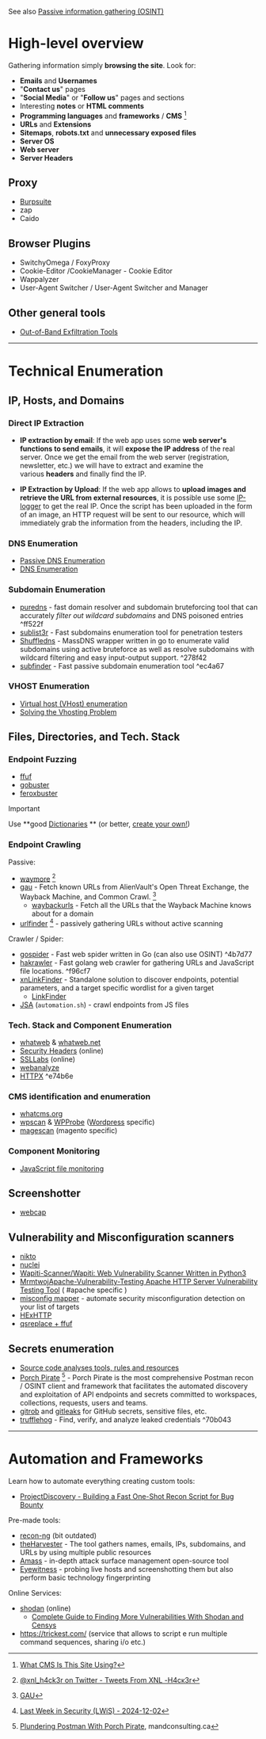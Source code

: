See also [Passive information gathering (OSINT)](Passive%20information%20gathering%20(OSINT).md)
# High-level overview

Gathering information simply **browsing the site**. Look for:

- **Emails** and **Usernames**
- "**Contact us**" pages
- "**Social Media**" or "**Follow us**" pages and sections
- Interesting **notes** or **HTML comments**
- **Programming languages** and **frameworks** / **CMS** [^whatCMS]
- **URLs** and **Extensions**
- **Sitemaps**, **robots.txt** and **unnecessary exposed files**
- **Server OS**
- **Web server**
- **Server Headers**

[^whatCMS]: [What CMS Is This Site Using?](https://whatcms.org/)

## Proxy
- [Burpsuite](../Tools/Burpsuite.md)
- zap
- Caido

## Browser Plugins

- SwitchyOmega / FoxyProxy
- Cookie-Editor /CookieManager - Cookie Editor
- Wappalyzer
- User-Agent Switcher / User-Agent Switcher and Manager

## Other general tools

- [Out-of-Band Exfiltration Tools](../../Readwise/Articles/Piyush%20Kumawat%20(securitycipher)%20-%20Out-of-Band%20Exfiltration%20Tools.md)

---

# Technical Enumeration

## IP, Hosts, and Domains
### Direct IP Extraction

- **IP extraction by email**: If the web app uses some **web server's functions to send emails**, it will **expose the IP address** of the real server. Once we get the email from the web server (registration, newsletter, etc.) we will have to extract and examine the various **headers** and finally find the IP.

- **IP Extraction by Upload**: If the web app allows to **upload images and retrieve the URL from external resources**, it is possible use some [IP-logger](https://iplogger.org/) to get the real IP. Once the script has been uploaded in the form of an image, an HTTP request will be sent to our resource, which will immediately grab the information from the headers, including the IP.

### DNS Enumeration

- [Passive DNS Enumeration](Passive%20information%20gathering%20(OSINT).md#Passive%20DNS%20Enumeration)
- [DNS Enumeration](../Services/DNS%20-%20Domain%20Name%20System.md#Enumeration)

### Subdomain Enumeration

- [puredns](https://github.com/d3mondev/puredns) - fast domain resolver and subdomain bruteforcing tool that can accurately *filter out wildcard subdomains* and DNS poisoned entries ^ff522f
- [sublist3r](https://github.com/aboul3la/Sublist3r) - Fast subdomains enumeration tool for penetration testers
- [Shuffledns](https://github.com/projectdiscovery/shuffledns) - MassDNS wrapper written in go to enumerate valid subdomains using active bruteforce as well as resolve subdomains with wildcard filtering and easy input-output support. ^278f42
- [subfinder](https://github.com/projectdiscovery/subfinder) - Fast passive subdomain enumeration tool ^ec4a67

### VHOST Enumeration

- [Virtual host (VHost) enumeration](../../Readwise/Articles/blackbird-eu%20-%207%20Overlooked%20Recon%20Techniques%20to%20Find%20More%20Vulnerabilities.md#Virtual%20host%20(VHost)%20enumeration)
- [Solving the Vhosting Problem](../../Readwise/Articles/ProjectDiscovery%20-%20Building%20a%20Fast%20One-Shot%20Recon%20Script%20for%20Bug%20Bounty.md#Solving%20the%20Vhosting%20Problem)


## Files, Directories, and Tech. Stack
### Endpoint Fuzzing

- [ffuf](../Tools/ffuf.md)
- [gobuster](../Tools/gobuster.md)
- [feroxbuster](https://github.com/epi052/feroxbuster)

>[!important]
>Use **good [Dictionaries](Password%20Attacks.md#Dictionary%20generation) ** (or better, [create your own!](../../Readwise/Articles/blackbird-eu%20-%20Creating%20Custom%20Wordlists%20for%20Bug%20Bounty%20Targets%20A%20Complete%20Guide.md))

### Endpoint Crawling

Passive:
- [waymore](https://github.com/xnl-h4ck3r/waymore) [^waymore-tweet]
- [gau](https://github.com/lc/gau) - Fetch known URLs from AlienVault's Open Threat Exchange, the Wayback Machine, and Common Crawl. [^1]
	- [waybackurls](https://github.com/tomnomnom/waybackurls) - Fetch all the URLs that the Wayback Machine knows about for a domain
- [urlfinder](https://github.com/projectdiscovery/urlfinder) [^urlfinder] - passively gathering URLs without active scanning

Crawler / Spider:
- [gospider](https://github.com/jaeles-project/gospider) - Fast web spider written in Go (can also use OSINT) ^4b7d77
- [hakrawler](https://github.com/hakluke/hakrawler) - Fast golang web crawler for gathering URLs and JavaScript file locations. ^f96cf7
- [xnLinkFinder](https://github.com/xnl-h4ck3r/xnLinkFinder) - Standalone solution to discover endpoints, potential parameters, and a target specific wordlist for a given target
	- [LinkFinder](../../Readwise/Articles/novasecio%20-%20Recon%20for%20Bug%20Bounty%208%20Essential%20Tools%20for%20Performing%20Effective%20Reconnaissance.md#LinkFinder)
- [JSA](../Services/HTTP%20&%20HTTPS.md#^e44cdc) (`automation.sh`) - crawl endpoints from JS files

[^waymore-tweet]: [@xnl_h4ck3r on Twitter - Tweets From XNL -Н4cĸ3r](../../Readwise/Tweets/@xnl_h4ck3r%20on%20Twitter%20-%20Tweets%20From%20XNL%20-Н4cĸ3r.md#^3d52ca)
[^urlfinder]: [Last Week in Security (LWiS) - 2024-12-02](../../Readwise/Articles/Erik%20-%20Last%20Week%20in%20Security%20(LWiS)%20-%202024-12-02.md#^e83851)

### Tech. Stack and Component Enumeration

- [whatweb](https://github.com/urbanadventurer/WhatWeb) & [whatweb.net](https://connect.ibsa-pharma.fr/)
- [Security Headers](https://securityheaders.com/) (online)
- [SSLLabs](https://www.ssllabs.com/ssltest/) (online)
- [webanalyze](../../Readwise/Articles/httpsgithub.comrverton%20-%20GitHub%20-%20RvertonWebanalyze%20Port%20of%20Wappalyzer%20(Uncovers%20Technologies%20Used%20on%20Websites)%20to%20Automate%20Mass%20Scanning..md)
- [HTTPX](../../Readwise/Articles/novasecio%20-%20Recon%20for%20Bug%20Bounty%208%20Essential%20Tools%20for%20Performing%20Effective%20Reconnaissance.md#HTTPX) ^e74b6e

### CMS identification and enumeration

- [whatcms.org](https://whatcms.org/)
- [wpscan](https://github.com/wpscanteam/wpscan) & [WPProbe](../../Readwise/Articles/httpsgithub.comChocapikk%20-%20GitHub%20-%20ChocapikkWpprobe%20A%20Fast%20WordPress%20Plugin%20Enumeration%20Tool.md) ([Wordpress](../Dev,%20scripting%20&%20OS/Wordpress.md) specific)
- [magescan](https://github.com/steverobbins/magescan) (magento specific)

### Component Monitoring

- [JavaScript file monitoring](../../Readwise/Articles/blackbird-eu%20-%207%20Overlooked%20Recon%20Techniques%20to%20Find%20More%20Vulnerabilities.md#JavaScript%20file%20monitoring)

## Screenshotter

- [webcap](../../Readwise/Articles/Erik%20-%20Last%20Week%20in%20Security%20(LWiS)%20-%202025-03-03.md#^e13b68)

## Vulnerability and Misconfiguration scanners

- [nikto](../Tools/nikto.md)
- [nuclei](../Tools/nuclei.md)
- [Wapiti-Scanner/Wapiti: Web Vulnerability Scanner Written in Python3](../../Readwise/Articles/httpsgithub.comwapiti-scanner%20-%20Wapiti-ScannerWapiti%20Web%20Vulnerability%20Scanner%20Written%20in%20Python3.md)
- [MrmtwojApache-Vulnerability-Testing Apache HTTP Server Vulnerability Testing Tool](../../Readwise/Articles/httpsgithub.commrmtwoj%20-%20MrmtwojApache-Vulnerability-Testing%20Apache%20HTTP%20Server%20Vulnerability%20Testing%20Tool%20PoC%20for%20CVE-2024-38472%20,%20CVE-2024-39573%20,%20CVE-2024-38477%20,%20CVE-2024-38476%20,%20CVE-2024-38475%20,%20CVE-2024-38474%20,%20CVE-2024-38473%20,%20CVE-2023-38709.md) ( #apache specific )
- [misconfig mapper](../../Readwise/Articles/novasecio%20-%20Intigriti%20Bug%20Bytes%20219%20-%20December%202024.md#^4a91a1) - automate security misconfiguration detection on your list of targets
- [HExHTTP](../../Readwise/Tweets/@7h3h4ckv157%20on%20Twitter%20-%20Tweets%20From%207h3h4ckv157.md#^d53888)
- [qsreplace + ffuf](../../Readwise/Articles/ProjectDiscovery%20-%20Building%20a%20Fast%20One-Shot%20Recon%20Script%20for%20Bug%20Bounty.md#qsreplace%20+%20ffuf)

## Secrets enumeration

- [Source code analyses tools, rules and resources](../Services/HTTP%20&%20HTTPS.md#Source%20code%20analyses%20tools,%20rules%20and%20resources)
- [Porch Pirate](https://github.com/mandconsultinggroup/porch-pirate) [^porch-pirate] - Porch Pirate is the most comprehensive Postman recon / OSINT client and framework that facilitates the automated discovery and exploitation of API endpoints and secrets committed to workspaces, collections, requests, users and teams.
- [gitrob](Passive%20information%20gathering%20(OSINT).md#^5a3ff0) and [gitleaks](Passive%20information%20gathering%20(OSINT).md#^88d33b) for GitHub secrets, sensitive files, etc.
- [trufflehog](https://github.com/trufflesecurity/trufflehog) - Find, verify, and analyze leaked credentials ^70b043


[^porch-pirate]: [Plundering Postman With Porch Pirate](../../Readwise/Articles/Mand%20Consulting%20Group%20-%20Plundering%20Postman%20With%20Porch%20Pirate.md), mandconsulting.ca

---
# Automation and Frameworks

Learn how to automate everything creating custom tools:
- [ProjectDiscovery - Building a Fast One-Shot Recon Script for Bug Bounty](../../Readwise/Articles/ProjectDiscovery%20-%20Building%20a%20Fast%20One-Shot%20Recon%20Script%20for%20Bug%20Bounty.md)

Pre-made tools:
- [recon-ng](../Tools/recon-ng.md) (bit outdated)
- [theHarvester](../Tools/theHarvester.md) - The tool gathers names, emails, IPs, subdomains, and URLs by using multiple public resources
- [Amass](../../Readwise/Articles/novasecio%20-%20Recon%20for%20Bug%20Bounty%208%20Essential%20Tools%20for%20Performing%20Effective%20Reconnaissance.md#Amass) - in-depth attack surface management open-source tool
- [Eyewitness](../../Readwise/Articles/novasecio%20-%20Recon%20for%20Bug%20Bounty%208%20Essential%20Tools%20for%20Performing%20Effective%20Reconnaissance.md#Eyewitness) - probing live hosts and screenshotting them but also perform basic technology fingerprinting

Online Services:
- [shodan](https://www.shodan.io/) (online)
	- [Complete Guide to Finding More Vulnerabilities With Shodan and Censys](../../Readwise/Articles/novasecio%20-%20Complete%20Guide%20to%20Finding%20More%20Vulnerabilities%20With%20Shodan%20and%20Censys.md)
- https://trickest.com/ (service that allows to script e run multiple command sequences, sharing i/o etc.)


[^1]: [GAU](../../Readwise/Articles/novasecio%20-%20Recon%20for%20Bug%20Bounty%208%20Essential%20Tools%20for%20Performing%20Effective%20Reconnaissance.md#GAU)
